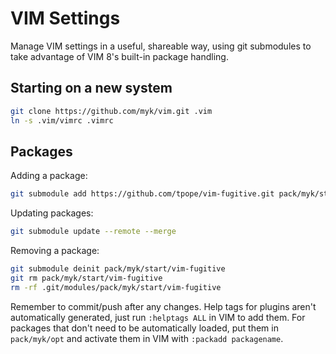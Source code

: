 # VIM Settings

Manage VIM settings in a useful, shareable way, using git submodules to take advantage of VIM 8's built-in package handling.

## Starting on a new system

```sh
git clone https://github.com/myk/vim.git .vim
ln -s .vim/vimrc .vimrc
```

## Packages

Adding a package:

```sh
git submodule add https://github.com/tpope/vim-fugitive.git pack/myk/start/vim-fugitive
```

Updating packages:

```sh
git submodule update --remote --merge
```

Removing a package:

```sh
git submodule deinit pack/myk/start/vim-fugitive
git rm pack/myk/start/vim-fugitive
rm -rf .git/modules/pack/myk/start/vim-fugitive
```

Remember to commit/push after any changes. Help tags for plugins aren't automatically generated, just run `:helptags ALL` in VIM to add them. For packages that don't need to be automatically loaded, put them in `pack/myk/opt` and activate them in VIM with `:packadd packagename`.
